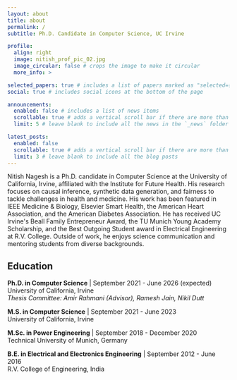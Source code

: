 ```yaml
---
layout: about
title: about
permalink: /
subtitle: Ph.D. Candidate in Computer Science, UC Irvine

profile:
  align: right
  image: nitish_prof_pic_02.jpg
  image_circular: false # crops the image to make it circular
  more_info: >

selected_papers: true # includes a list of papers marked as "selected={true}"
social: true # includes social icons at the bottom of the page

announcements:
  enabled: false # includes a list of news items
  scrollable: true # adds a vertical scroll bar if there are more than 3 news items
  limit: 5 # leave blank to include all the news in the `_news` folder

latest_posts:
  enabled: false
  scrollable: true # adds a vertical scroll bar if there are more than 3 new posts items
  limit: 3 # leave blank to include all the blog posts
---
```


Nitish Nagesh is a Ph.D. candidate in Computer Science at the University of California, Irvine, affiliated with the Institute for Future Health. His research focuses on causal inference, synthetic data generation, and fairness to tackle challenges in health and medicine. His work has been featured in IEEE Medicine & Biology, Elsevier Smart Health, the American Heart Association, and the American Diabetes Association. He has received UC Irvine's Beall Family Entrepreneur Award, the TU Munich Young Academy Scholarship, and the Best Outgoing Student award in Electrical Engineering at R.V. College. Outside of work, he enjoys science communication and mentoring students from diverse backgrounds.

## Education

**Ph.D. in Computer Science** | September 2021 - June 2026 (expected)  
University of California, Irvine  
*Thesis Committee: Amir Rahmani (Advisor), Ramesh Jain, Nikil Dutt*

**M.S. in Computer Science** | September 2021 - June 2023  
University of California, Irvine

**M.Sc. in Power Engineering** | September 2018 - December 2020  
Technical University of Munich, Germany

**B.E. in Electrical and Electronics Engineering** | September 2012 - June 2016  
R.V. College of Engineering, India
